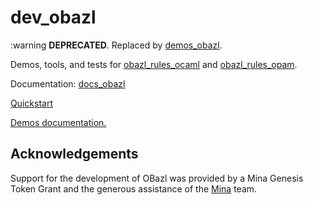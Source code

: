 # dev_obazl

:warning **DEPRECATED**. Replaced by [demos_obazl](https://github.com/obazl/demos_obazl).

Demos, tools, and tests for
[obazl_rules_ocaml](https://github.com/obazl/rules_opam) and
[obazl_rules_opam](https://github.com/obazl/rules_opam).

Documentation: [docs_obazl](https://obazl.github.io/docs_obazl/)


[Quickstart](quickstart.md)

[Demos documentation.](demos/readme.md)

## Acknowledgements

Support for the development of OBazl was provided by a Mina Genesis
Token Grant and the generous assistance of the [Mina](https://minaprotocol.com/) team.
